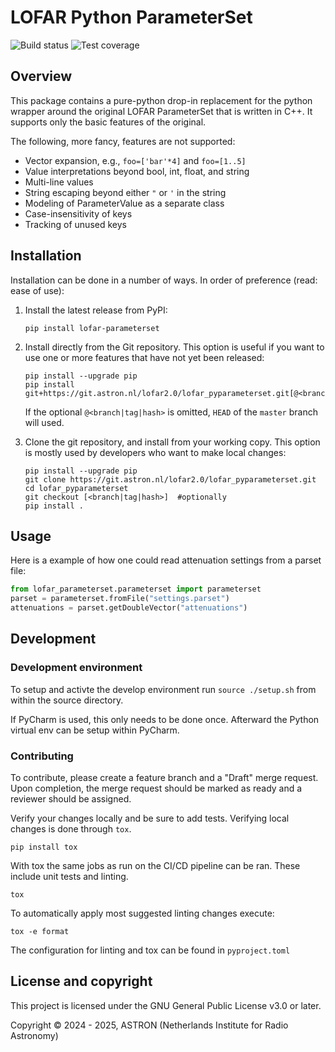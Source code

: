# LOFAR Python ParameterSet

![Build status](https://git.astron.nl/lofar2.0/lofar_pyparameterset/badges/main/pipeline.svg)
![Test coverage](https://git.astron.nl/lofar2.0/lofar_pyparameterset/badges/main/coverage.svg)
<!-- ![Latest release](https://git.astron.nl/lofar2.0/lofar_pyparameterset/badges/main/release.svg) -->

## Overview

This package contains a pure-python drop-in replacement for the python wrapper around the original LOFAR ParameterSet that is written in C++. It supports only the basic features of the original.

The following, more fancy, features are not supported:

* Vector expansion, e.g., `foo=['bar'*4]` and `foo=[1..5]`
* Value interpretations beyond bool, int, float, and string
* Multi-line values
* String escaping beyond either `"` or `'` in the string
* Modeling of ParameterValue as a separate class
* Case-insensitivity of keys
* Tracking of unused keys

## Installation

Installation can be done in a number of ways. In order of preference (read:
ease of use):

1. Install the latest release from PyPI:

    ```
    pip install lofar-parameterset
    ```

2. Install directly from the Git repository. This option is useful if you want to use one or more features that have not yet been released:

    ```
    pip install --upgrade pip
    pip install git+https://git.astron.nl/lofar2.0/lofar_pyparameterset.git[@<branch|tag|hash>]
    ```
    If the optional `@<branch|tag|hash>` is omitted, `HEAD` of the `master` branch will used.

3. Clone the git repository, and install from your working copy. This option is mostly used by developers who want to make local changes:

    ```
    pip install --upgrade pip
    git clone https://git.astron.nl/lofar2.0/lofar_pyparameterset.git
    cd lofar_pyparameterset
    git checkout [<branch|tag|hash>]  #optionally
    pip install .
    ```

## Usage
Here is a example of how one could read attenuation settings from a parset file:
```python
from lofar_parameterset.parameterset import parameterset
parset = parameterset.fromFile("settings.parset")
attenuations = parset.getDoubleVector("attenuations")
```

## Development

### Development environment

To setup and activte the develop environment run ```source ./setup.sh``` from within the source directory.

If PyCharm is used, this only needs to be done once.
Afterward the Python virtual env can be setup within PyCharm.

### Contributing
To contribute, please create a feature branch and a "Draft" merge request.
Upon completion, the merge request should be marked as ready and a reviewer
should be assigned.

Verify your changes locally and be sure to add tests. Verifying local
changes is done through `tox`.

```pip install tox```

With tox the same jobs as run on the CI/CD pipeline can be ran. These
include unit tests and linting.

```tox```

To automatically apply most suggested linting changes execute:

```tox -e format```

The configuration for linting and tox can be found in `pyproject.toml`

## License and copyright
This project is licensed under the GNU General Public License v3.0 or later.

Copyright &copy; 2024 - 2025, ASTRON (Netherlands Institute for Radio Astronomy)

